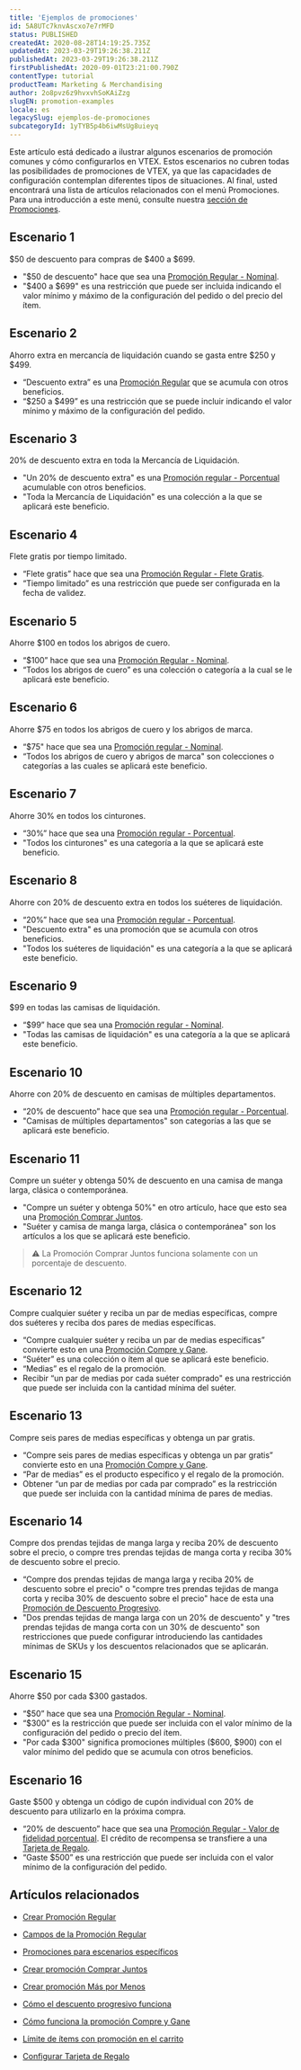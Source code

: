 ```yaml
---
title: 'Ejemplos de promociones'
id: 5A8UTc7knvAscxo7e7rMFD
status: PUBLISHED
createdAt: 2020-08-28T14:19:25.735Z
updatedAt: 2023-03-29T19:26:38.211Z
publishedAt: 2023-03-29T19:26:38.211Z
firstPublishedAt: 2020-09-01T23:21:00.790Z
contentType: tutorial
productTeam: Marketing & Merchandising
author: 2o8pvz6z9hvxvhSoKAiZzg
slugEN: promotion-examples
locale: es
legacySlug: ejemplos-de-promociones
subcategoryId: 1yTYB5p4b6iwMsUg8uieyq
---
```


Este artículo está dedicado a ilustrar algunos escenarios de promoción comunes y cómo configurarlos en VTEX. Estos escenarios no cubren todas las posibilidades de promociones de VTEX, ya que las capacidades de configuración contemplan diferentes tipos de situaciones. Al final, usted encontrará una lista de artículos relacionados con el menú Promociones. Para una introducción a este menú, consulte nuestra [sección de Promociones](https://help.vtex.com/es/tracks/promotions--6asfF1vFYiZgTQtOzwJchR).

## Escenario 1

$50 de descuento para compras de $400 a $699.

- "$50 de descuento" hace que sea una [Promoción Regular - Nominal](https://help.vtex.com/es/tracks/promotions--6asfF1vFYiZgTQtOzwJchR/7FjbeZdE2KMwk5L1t98pZI).
- "$400 a $699" es una restricción que puede ser incluida indicando el valor mínimo y máximo de la configuración del pedido o del precio del ítem.

## Escenario 2

Ahorro extra en mercancía de liquidación cuando se gasta entre $250 y $499.

- “Descuento extra” es una [Promoción Regular](https://help.vtex.com/es/tracks/promotions--6asfF1vFYiZgTQtOzwJchR/7FjbeZdE2KMwk5L1t98pZI) que se acumula con otros beneficios.
- “$250 a $499” es una restricción que se puede incluir indicando el valor mínimo y máximo de la configuración del pedido.

## Escenario 3

20% de descuento extra en toda la Mercancía de Liquidación.

- "Un 20% de descuento extra" es una [Promoción regular - Porcentual](https://help.vtex.com/es/tracks/promotions--6asfF1vFYiZgTQtOzwJchR/7FjbeZdE2KMwk5L1t98pZI) acumulable con otros beneficios.
- "Toda la Mercancía de Liquidación" es una colección a la que se aplicará este beneficio.

## Escenario 4

Flete gratis por tiempo limitado.

- “Flete gratis” hace que sea una [Promoción Regular - Flete Gratis](https://help.vtex.com/es/tracks/promotions--6asfF1vFYiZgTQtOzwJchR/7FjbeZdE2KMwk5L1t98pZI).
- “Tiempo limitado” es una restricción que puede ser configurada en la fecha de validez.

## Escenario 5

Ahorre $100 en todos los abrigos de cuero.

- “$100” hace que sea una [Promoción Regular - Nominal](https://help.vtex.com/es/tracks/promotions--6asfF1vFYiZgTQtOzwJchR/7FjbeZdE2KMwk5L1t98pZI).
- “Todos los abrigos de cuero” es una colección o categoría a la cual se le aplicará este beneficio.

## Escenario 6

Ahorre $75 en todos los abrigos de cuero y los abrigos de marca.

- “$75" hace que sea una [Promoción regular - Nominal](https://help.vtex.com/es/tracks/promotions--6asfF1vFYiZgTQtOzwJchR/7FjbeZdE2KMwk5L1t98pZI).
- “Todos los abrigos de cuero y abrigos de marca" son colecciones o categorías a las cuales se aplicará este beneficio.

## Escenario 7

Ahorre 30% en todos los cinturones.

- “30%” hace que sea una [Promoción regular - Porcentual](https://help.vtex.com/es/tracks/promotions--6asfF1vFYiZgTQtOzwJchR/7FjbeZdE2KMwk5L1t98pZI).
- "Todos los cinturones" es una categoría a la que se aplicará este beneficio.

## Escenario 8

Ahorre con 20% de descuento extra en todos los suéteres de liquidación.

- “20%” hace que sea una [Promoción regular - Porcentual](https://help.vtex.com/es/tracks/promotions--6asfF1vFYiZgTQtOzwJchR/7FjbeZdE2KMwk5L1t98pZI).
- "Descuento extra" es una promoción que se acumula con otros beneficios.
- "Todos los suéteres de liquidación" es una categoría a la que se aplicará este beneficio.

## Escenario 9

$99 en todas las camisas de liquidación.

- “$99” hace que sea una [Promoción regular - Nominal](https://help.vtex.com/es/tracks/promotions--6asfF1vFYiZgTQtOzwJchR/7FjbeZdE2KMwk5L1t98pZI).
- "Todas las camisas de liquidación" es una categoría a la que se aplicará este beneficio.

## Escenario 10

Ahorre con 20% de descuento en camisas de múltiples departamentos.

- “20% de descuento” hace que sea una [Promoción regular - Porcentual](https://help.vtex.com/es/tracks/promotions--6asfF1vFYiZgTQtOzwJchR/7FjbeZdE2KMwk5L1t98pZI).
- "Camisas de múltiples departamentos" son categorías a las que se aplicará este beneficio.

## Escenario 11

Compre un suéter y obtenga 50% de descuento en una camisa de manga larga, clásica o contemporánea.

- "Compre un suéter y obtenga 50%" en otro artículo, hace que esto sea una [Promoción Comprar Juntos](https://help.vtex.com/es/tutorial/buy-together--tutorials_323).
- "Suéter y camisa de manga larga, clásica o contemporánea" son los artículos a los que se aplicará este beneficio.

>⚠️ La Promoción Comprar Juntos funciona solamente con un porcentaje de descuento.

## Escenario 12

Compre cualquier suéter y reciba un par de medias específicas, compre dos suéteres y reciba dos pares de medias específicas.

- “Compre cualquier suéter y reciba un par de medias específicas” convierte esto en una [Promoción Compre y Gane](https://help.vtex.com/es/tutorial/buy-one-get-one--tutorials_322).
- “Suéter” es una colección o ítem al que se aplicará este beneficio.
- “Medias” es el regalo de la promoción.
- Recibir “un par de medias por cada suéter comprado" es una restricción que puede ser incluida con la cantidad mínima del suéter.

## Escenario 13

Compre seis pares de medias específicas y obtenga un par gratis.

- “Compre seis pares de medias específicas y obtenga un par gratis” convierte esto en una [Promoción Compre y Gane](https://help.vtex.com/es/tutorial/buy-one-get-one--tutorials_322).  
- “Par de medias” es el producto específico y el regalo de la promoción.
- Obtener “un par de medias por cada par comprado” es la restricción que puede ser incluida con la cantidad mínima de pares de medias.

## Escenario 14

Compre dos prendas tejidas de manga larga y reciba 20% de descuento sobre el precio, o compre tres prendas tejidas de manga corta y reciba 30% de descuento sobre el precio.

- “Compre dos prendas tejidas de manga larga y reciba 20% de descuento sobre el precio" o "compre tres prendas tejidas de manga corta y reciba 30% de descuento sobre el precio" hace de esta una [Promoción de Descuento Progresivo](https://help.vtex.com/es/tutorial/progressive-discount--tutorials_324).  
- "Dos prendas tejidas de manga larga con un 20% de descuento" y "tres prendas tejidas de manga corta con un 30% de descuento" son restricciones que puede configurar introduciendo las cantidades mínimas de SKUs y los descuentos relacionados que se aplicarán.

## Escenario 15

Ahorre $50 por cada $300 gastados.

- “$50” hace que sea una [Promoción Regular - Nominal](https://help.vtex.com/es/tracks/promotions--6asfF1vFYiZgTQtOzwJchR/7FjbeZdE2KMwk5L1t98pZI).
- “$300” es la restricción que puede ser incluida con el valor mínimo de la configuración del pedido o precio del ítem.
- "Por cada $300" significa promociones múltiples ($600, $900) con el valor mínimo del pedido que se acumula con otros beneficios.

## Escenario 16

Gaste $500 y obtenga un código de cupón individual con 20% de descuento para utilizarlo en la próxima compra.

- “20% de descuento” hace que sea una [Promoción Regular - Valor de fidelidad porcentual](https://help.vtex.com/es/tracks/promotions--6asfF1vFYiZgTQtOzwJchR/7FjbeZdE2KMwk5L1t98pZI).  El crédito de recompensa se transfiere a una [Tarjeta de Regalo](https://help.vtex.com/es/tutorial/gift-card--tutorials_995?locale=pt).
- “Gaste $500” es una restricción que puede ser incluida con el valor mínimo de la configuración del pedido.

## Artículos relacionados

-  [Crear Promoción Regular](https://help.vtex.com/es/tracks/promotions--6asfF1vFYiZgTQtOzwJchR/7FjbeZdE2KMwk5L1t98pZI)

-   [Campos de la Promoción Regular](https://help.vtex.com/es/tutorial/regular-promotion--tutorials_327)

-   [Promociones para escenarios específicos](https://help.vtex.com/es/tracks/promotions--6asfF1vFYiZgTQtOzwJchR/jOu9b69mKbrTDfSJYAawy)

-   [Crear promoción Comprar Juntos](https://help.vtex.com/es/tutorial/buy-together--tutorials_323)

-   [Crear promoción Más por Menos](https://help.vtex.com/es/tutorial/creating-more-for-less-promotion--tutorials_325)

-   [Cómo el descuento progresivo funciona](https://help.vtex.com/es/tutorial/progressive-discount--tutorials_324)

-   [Cómo funciona la promoción Compre y Gane](https://help.vtex.com/es/tutorial/buy-one-get-one--tutorials_322)

-   [Límite de ítems con promoción en el carrito](https://help.vtex.com/es/tracks/promotions--6asfF1vFYiZgTQtOzwJchR/jOu9b69mKbrTDfSJYAawy)

-   [Configurar Tarjeta de Regalo](https://help.vtex.com/es/tutorial/how-to-configure-gift-cards--tutorials_995)
